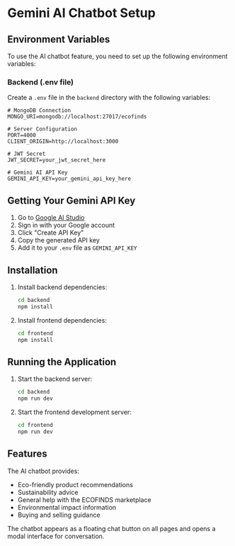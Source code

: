 
# Gemini AI Chatbot Setup

## Environment Variables

To use the AI chatbot feature, you need to set up the following environment variables:

### Backend (.env file)

Create a `.env` file in the `backend` directory with the following variables:

```env
# MongoDB Connection
MONGO_URI=mongodb://localhost:27017/ecofinds

# Server Configuration
PORT=4000
CLIENT_ORIGIN=http://localhost:3000

# JWT Secret
JWT_SECRET=your_jwt_secret_here

# Gemini AI API Key
GEMINI_API_KEY=your_gemini_api_key_here
```

## Getting Your Gemini API Key

1. Go to [Google AI Studio](https://makersuite.google.com/app/apikey)
2. Sign in with your Google account
3. Click "Create API Key"
4. Copy the generated API key
5. Add it to your `.env` file as `GEMINI_API_KEY`

## Installation

1. Install backend dependencies:
   ```bash
   cd backend
   npm install
   ```

2. Install frontend dependencies:
   ```bash
   cd frontend
   npm install
   ```

## Running the Application

1. Start the backend server:
   ```bash
   cd backend
   npm run dev
   ```

2. Start the frontend development server:
   ```bash
   cd frontend
   npm run dev
   ```

## Features

The AI chatbot provides:
- Eco-friendly product recommendations
- Sustainability advice
- General help with the ECOFINDS marketplace
- Environmental impact information
- Buying and selling guidance

The chatbot appears as a floating chat button on all pages and opens a modal interface for conversation.
